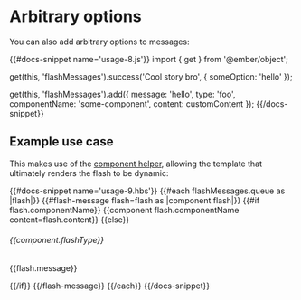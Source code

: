 # Arbitrary options

You can also add arbitrary options to messages:

{{#docs-snippet name='usage-8.js'}}
  import { get } from '@ember/object';

  get(this, 'flashMessages').success('Cool story bro', {
    someOption: 'hello'
  });

  get(this, 'flashMessages').add({
    message: 'hello',
    type: 'foo',
    componentName: 'some-component',
    content: customContent
  });
{{/docs-snippet}}

## Example use case

This makes use of the [component helper](http://emberjs.com/blog/2015/03/27/ember-1-11-0-released.html#toc_component-helper), allowing the template that ultimately renders the flash to be dynamic:

{{#docs-snippet name='usage-9.hbs'}}
  {{#each flashMessages.queue as |flash|}}
    {{#flash-message flash=flash as |component flash|}}
      {{#if flash.componentName}}
        {{component flash.componentName content=flash.content}}
      {{else}}
        <h6>{{component.flashType}}</h6>
        <p>{{flash.message}}</p>
      {{/if}}
    {{/flash-message}}
  {{/each}}
{{/docs-snippet}}
